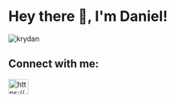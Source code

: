 <!-- ### Hey there! 👋


**Krydan/Krydan** is a ✨ _special_ ✨ repository because its `README.md` (this file) appears on your GitHub profile.

Here are some ideas to get you started:

- 🔭 I’m currently working on ...
- 🌱 I’m currently learning ...
- 👯 I’m looking to collaborate on ...
- 🤔 I’m looking for help with ...
- 💬 Ask me about ...
- 📫 How to reach me: ...
- 😄 Pronouns: ...
- ⚡ Fun fact: ...
-->

 
 <h1>Hey there 👋, I'm Daniel!</h1>

<p><img align="center" src="https://github-readme-streak-stats.herokuapp.com/?user=krydan&" alt="krydan" /></p>

## Connect with me:

<a href="https://www.linkedin.com/in/daniel-p-carroll/" target="blank"><img align="center" src="https://raw.githubusercontent.com/rahuldkjain/github-profile-readme-generator/master/src/images/icons/Social/linked-in-alt.svg" alt="https://www.linkedin.com/in/daniel-carroll-linkedin/" height="30" width="40" /></a>


